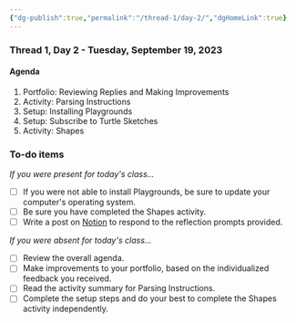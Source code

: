```yaml
---
{"dg-publish":true,"permalink":"/thread-1/day-2/","dgHomeLink":true}
---
```


### Thread 1, Day 2 - Tuesday, September 19, 2023
#### Agenda
1. Portfolio: Reviewing Replies and Making Improvements
2. Activity: Parsing Instructions
3. Setup: Installing Playgrounds
4. Setup: Subscribe to Turtle Sketches
5. Activity: Shapes
### To-do items
*If you were present for today's class...*
- [ ] If you were not able to install Playgrounds, be sure to update your computer's operating system. 
- [ ] Be sure you have completed the Shapes activity.
- [ ] Write a post on [Notion](https://notion.so) to respond to the reflection prompts provided.

*If you were absent for today's class...*
- [ ] Review the overall agenda.
- [ ] Make improvements to your portfolio, based on the individualized feedback you received.
- [ ] Read the activity summary for Parsing Instructions.
- [ ] Complete the setup steps and do your best to complete the Shapes activity independently.